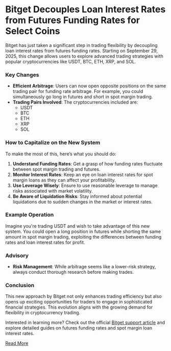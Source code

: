 # Bitget Decouples Loan Interest Rates from Futures Funding Rates for Select Coins

Bitget has just taken a significant step in trading flexibility by decoupling loan interest rates from futures funding rates. Starting on September 29, 2025, this change allows users to explore advanced trading strategies with popular cryptocurrencies like USDT, BTC, ETH, XRP, and SOL.

### Key Changes
- **Efficient Arbitrage**: Users can now open opposite positions on the same trading pair for funding rate arbitrage. For example, you could simultaneously go long in futures and short in spot margin trading.
- **Trading Pairs Involved**: The cryptocurrencies included are:
  - USDT
  - BTC
  - ETH
  - XRP
  - SOL

### How to Capitalize on the New System
To make the most of this, here’s what you should do:
1. **Understand Funding Rates**: Get a grasp of how funding rates fluctuate between spot margin trading and futures.
2. **Monitor Interest Rates**: Keep an eye on loan interest rates for spot margin loans as they can affect your profitability.
3. **Use Leverage Wisely**: Ensure to use reasonable leverage to manage risks associated with market volatility.
4. **Be Aware of Liquidation Risks**: Stay informed about potential liquidations due to sudden changes in the market or interest rates.

### Example Operation
Imagine you're trading USDT and wish to take advantage of this new system. You could open a long position in futures while shorting the same amount in spot margin trading, exploiting the differences between funding rates and loan interest rates for profit.

### Advisory
- **Risk Management**: While arbitrage seems like a lower-risk strategy, always conduct thorough research before making trades.

### Conclusion
This new approach by Bitget not only enhances trading efficiency but also opens up exciting opportunities for traders to engage in sophisticated financial strategies. This evolution aligns with the growing demand for flexibility in cryptocurrency trading.

Interested in learning more? Check out the official [Bitget support article](https://www.bitget.com/support/articles/12560603828286) and explore detailed guides on futures funding rates and spot margin loan interest rates.

[Read More](https://chain-base.xyz/bitget-decouples-loan-interest-rates-from-futures-funding-rates-for-select-coins)